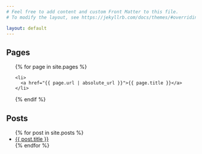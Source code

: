 ```yaml
---
# Feel free to add content and custom Front Matter to this file.
# To modify the layout, see https://jekyllrb.com/docs/themes/#overriding-theme-defaults

layout: default
---
```


## Pages

<ul>
{% for page in site.pages %}

    <li>
      <a href="{{ page.url | absolute_url }}">{{ page.title }}</a>
    </li>
{% endif %}
</ul>

## Posts

<ul>
  {% for post in site.posts %}
    <li>
      <a href="{{ post.url | absolute_url }}">{{ post.title }}</a>
    </li>
  {% endfor %}
</ul>
